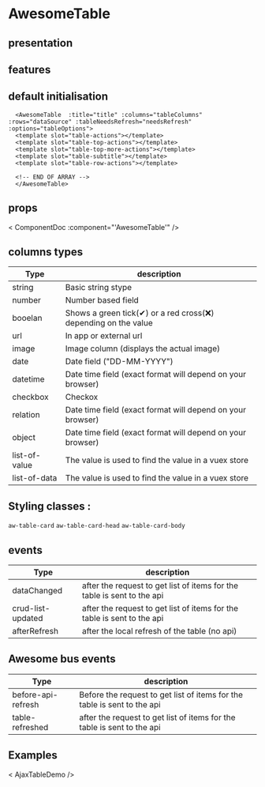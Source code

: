 # AwesomeTable

## presentation



## features

## default initialisation


```
  <AwesomeTable  :title="title" :columns="tableColumns" :rows="dataSource" :tableNeedsRefresh="needsRefresh" :options="tableOptions">
  <template slot="table-actions"></template>
  <template slot="table-top-actions"></template>
  <template slot="table-top-more-actions"></template>
  <template slot="table-subtitle"></template>
  <template slot="table-row-actions"></template>

  <!-- END OF ARRAY -->
  </AwesomeTable>
  ```


## props


< ComponentDoc :component="'AwesomeTable'" />


## columns types

| Type          | description                                                                     |
|---------------|---------------------------------------------------------------------------------|
| string        | Basic string stype                                                              |
| number        | Number based field                                                              |
| booelan       | Shows a green tick(✔) or a red cross(❌) depending on the value                  |
| url           | In app or external url                                                          |
| image         | Image column (displays the actual image)                                        |
| date          | Date field ("DD-MM-YYYY")                                                       |
| datetime      | Date time field (exact format will depend on your browser)                      |
| checkbox      | Checkox                                                                         |
| relation      | Date time field (exact format will depend on your browser) <Badge text="beta"/> |
| object        | Date time field (exact format will depend on your browser)                      |
| list-of-value | The value is used to find the value in a vuex store                             |
| list-of-data  | The value is used to find the value in a vuex store                             |


## Styling classes :

`aw-table-card`
`aw-table-card-head`
`aw-table-card-body`


## events


| Type              | description                                                             |
|-------------------|-------------------------------------------------------------------------|
| dataChanged       | after the request to get list of items for the table is sent to the api |
| crud-list-updated | after the request to get list of items for the table is sent to the api |
| afterRefresh      | after the local refresh of the table (no api)                           |


## Awesome bus events


| Type               | description                                                              |
|--------------------|--------------------------------------------------------------------------|
| before-api-refresh | Before the request to get list of items for the table is sent to the api |
| table-refreshed    | after the request to get list of items for the table is sent to the api  |



## Examples

<   AjaxTableDemo />